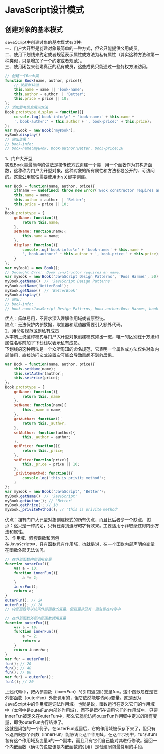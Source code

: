 # JavaScript设计模式
## 创建对象的基本模式  
JavaScript中创建对象的基本模式有3种。  
一、门户大开型是创建对象最简单的一种方式，但它只能提供公用成员。  
二、使用下划线来约定或者规范表示属性或方法为私有属性（其实这种方法和第一种类似，只是增加了一个约定或者规范）。  
三、使用闭包来创建真正的私有成员，这些成员只能通过一些特权方法访问。
```javascript
// 创建一个Book类
function Book(name, author, price){
	// 设置默认值
	this.name = name || 'book-name';
	this.author = author || 'Better';
	this.price = price || 10;
};
// 添加图书信息展示方法
Book.prototype.display = function(){
	console.log('book-info:\n' + 'book-name:' + this.name + 
	', book-author:' + this.author + ', book-price:' + this.price);
};
var myBook = new Book('myBook');
myBook.display();
// 输出结果：
// book-info:
// book-name:myBook, book-author:Better, book-price:10
```
1、门户大开型  
实现Book类最简单的做法是按传统方式创建一个类，用一个函数作为其构造函数，这种称为门户大开型对象，这种对象的所有属性和方法都是公开的、可访问的。这些公用属性需要使用this关键字创建。
```javascript
var Book = function(name, author, price){
	if(name == undefined) throw new Error('Book constructor requires an name.');
	this.name = name;
	this.author = author || 'Better';
	this.price = price || 10;
};
Book.prototype = {
	getName: function(){
		return this.name;
	},
	setName: function(name){
		this.name = name;
	},
	display: function(){
		console.log('book-info:\n' + 'book-name:' + this.name + 
		', book-author:' + this.author + ', book-price:' + this.price);
	}
};
var myBook1 = new Book();
// Uncaught Error: Book constructor requires an name.
var myBook = new Book('JavaScript Design Patterns', 'Ross Harmes', 50);
myBook.getName(); // 'JavaScript Design Patterns'
myBook.setName('BetterBook');
myBook.getName(); // 'BetterBook'
myBook.display();
// 输出：
// book-info:
// book-name:JavaScript Design Patterns, book-author:Ross Harmes, book-price:50
```
优点：简单易用，不要求深入理解作用域或者原型链。  
缺点：无法保护内部数据，取值器和赋值器需要引入额外代码。  
2、用命名规范区别私有成员  
从本质上说这种模式与门户大开型对象创建模式如出一撤，唯一的区别在于方法和属性名称前加了下划线以表示私有成员。  
下划线的这种用法是一个众所周知的命名规范，它表明一个属性或方法仅供对象内部使用，直接访问它或设置它可能会导致意想不到的后果。
```javascript
var Book = function(name, author, price){
	this.setName(name);
	this.setAuthor(author);
	this.setPrice(price);
};
Book.prototype = {
	getName: function(){
		return this._name;
	},
	setName: function(name){
		this._name = name;
	},
	getAuthor: function(){
		return this._author;
	},
	setAuthor: function(author){
		this._author = author;
	},
	getPrice: function(){
		return this._price;
	},
	setPrice:function(price){
		this._price = price || 10;
	},
	_priviteMethod: function(){
		console.log('this is privite method');
	}
};
var myBook = new Book('JavaScript', 'Better');
myBook.getName(); // 'JavaScript'
myBook.getAuthor(); // 'Better'
myBook.getPrice(); // 10
myBook._priviteMethod(); // 'this is privite method'
```
优点：拥有门户大开型对象创建模式的所有优点，而且比后者少一个缺点。 
缺点：这只是一种约定，只有在得到遵守时才有效果。主要适用于非敏感性的内部方法和属性。  
3、作用域、嵌套函数和闭包  
在JavaScript中，只有函数具有作用域，也就是说，在一个函数内部声明的变量在函数外部无法访问。  
```javascript
// 在外部函数内部调用变量
function outerFun(){
	var a = 10;
	function innerFun(){
		a *= 2;
	}
	innerFun();
	return a;
}
outerFun(); // 20
outerFun(); // 20
// 内部函数可以访问外部函数的变量，但变量并没有一直驻留在内存中
```
```javascript
// 在外部函数外部内部函数调用变量
function outerFun(){
	var a = 10;
	function innerFun(){
		a *= 2;
		return a;
	}
	return innerFun;
}
var fun = outerFun();
fun(); // 20
fun(); // 40
fun(); // 80
var fun1 = outerFun();
fun1(); // 20
```
上述代码中，把内部函数（innerFun）的引用返回给变量fun。这个函数现在是在外部函数（outerFun）外部调用的，但它依然能够访问a变量。这是因为JavaScript中的作用域是词法作用域。也就是说，函数运行在定义它们的作用域中（本例中是outerFun内部的作用域），而不是运行在调用它们的作用域中。只要innerFun被定义在outerFun中，那么它就能访问outerFun作用域中定义的所有变量，即使outerFun执行结束了。  
这就是闭包的一个例子。在outerFun返回后，它的作用域被保存下来了，但只有它返回的那个函数（innerFun）能够访问这个作用域。在这个示例中，fun和fun1各有这个作用域及变量a的一个副本，而且只有它们自己能对其进行修改。返回一个内嵌函数（确切的说应该是内嵌函数的引用）是创建闭包最常用的手段。
